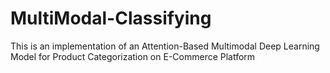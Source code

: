 # MultiModal-Classifying
This is an implementation of an Attention-Based Multimodal Deep Learning Model for Product Categorization on E-Commerce Platform
